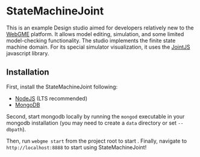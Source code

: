 # StateMachineJoint
This is an example Design studio aimed for developers relatively new to the [WebGME](https://webgme.org) platform.
It allows model editing, simulation, and some limited model-checking functionality.
The studio implements the finite state machine domain.
For its special simulator visualization, it uses the [JointJS](https://www.jointjs.com/) javascript library.

## Installation
First, install the StateMachineJoint following:
- [NodeJS](https://nodejs.org/en/) (LTS recommended)
- [MongoDB](https://www.mongodb.com/)

Second, start mongodb locally by running the `mongod` executable in your mongodb installation (you may need to create a `data` directory or set `--dbpath`).

Then, run `webgme start` from the project root to start . Finally, navigate to `http://localhost:8888` to start using StateMachineJoint!
